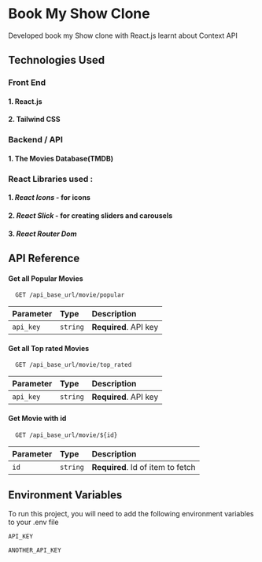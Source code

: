 
# Book My Show Clone

Developed book my Show clone with React.js learnt about Context API  


## Technologies Used

### Front End

   #### 1. React.js
   #### 2. Tailwind CSS

### Backend / API
   #### 1. The Movies Database(TMDB) 


### React Libraries used : 

#### 1. *React Icons* - for icons
#### 2. *React Slick* - for creating sliders and carousels
#### 3. *React Router Dom* 
## API Reference

#### Get all Popular Movies

```http
  GET /api_base_url/movie/popular
```

| Parameter | Type     | Description                |
| :-------- | :------- | :------------------------- |
| `api_key` | `string` | **Required**.  API key |

#### Get all Top rated Movies
```http
  GET /api_base_url/movie/top_rated
```

| Parameter | Type     | Description                |
| :-------- | :------- | :------------------------- |
| `api_key` | `string` | **Required**.  API key |



#### Get Movie with id

```http
  GET /api_base_url/movie/${id}
```

| Parameter | Type     | Description                       |
| :-------- | :------- | :-------------------------------- |
| `id`      | `string` | **Required**. Id of item to fetch |



## Environment Variables

To run this project, you will need to add the following environment variables to your .env file

`API_KEY`

`ANOTHER_API_KEY`

